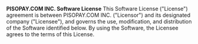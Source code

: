 **PISOPAY.COM INC. Software License**
This Software License ("License") agreement is between PISOPAY.COM INC. ("Licensor") and its designated company ("Licensee"), and governs the use, modification, and distribution of the Software identified below. By using the Software, the Licensee agrees to the terms of this License.
